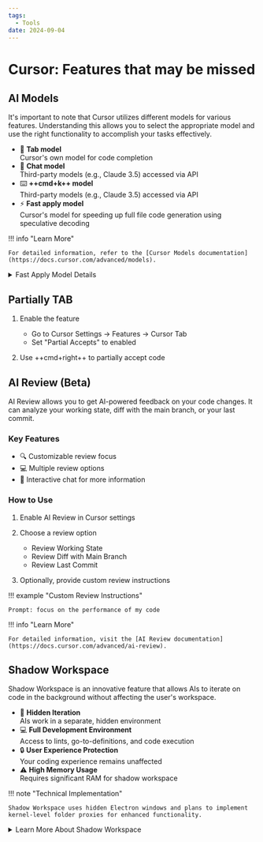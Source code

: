 ```yaml
---
tags:
  - Tools
date: 2024-09-04
---
```


# Cursor: Features that may be missed

## AI Models

It's important to note that Cursor utilizes different models for various features. Understanding this allows you to select the appropriate model and use the right functionality to accomplish your tasks effectively.

<div class="grid cards" markdown>

- :robot: **Tab model** <br> Cursor's own model for code completion
- :speech_balloon: **Chat model** <br> Third-party models (e.g., Claude 3.5) accessed via API
- :keyboard: **++cmd+k++ model** <br> Third-party models (e.g., Claude 3.5) accessed via API
- :zap: **Fast apply model** <br> Cursor's model for speeding up full file code generation using speculative decoding

</div>

!!! info "Learn More"

    For detailed information, refer to the [Cursor Models documentation](https://docs.cursor.com/advanced/models).

<details>
<summary>Fast Apply Model Details</summary>

The fast apply model uses speculative decode to accelerate the generation of code for entire files, resulting in faster diff production. <a href="https://www.cursor.com/blog/instant-apply">Read more about Instant Apply</a>.

</details>

## Partially TAB

1. Enable the feature

    - Go to Cursor Settings → Features → Cursor Tab
    - Set "Partial Accepts" to enabled

2. Use ++cmd+right++ to partially accept code

## AI Review (Beta)

AI Review allows you to get AI-powered feedback on your code changes. It can analyze your working state, diff with the main branch, or your last commit.

### Key Features

- :mag: Customizable review focus
- :computer: Multiple review options
- :speech_balloon: Interactive chat for more information

### How to Use

1. Enable AI Review in Cursor settings
2. Choose a review option

    - Review Working State
    - Review Diff with Main Branch
    - Review Last Commit

3. Optionally, provide custom review instructions

!!! example "Custom Review Instructions"

    Prompt: focus on the performance of my code

!!! info "Learn More"

    For detailed information, visit the [AI Review documentation](https://docs.cursor.com/advanced/ai-review).

## Shadow Workspace

Shadow Workspace is an innovative feature that allows AIs to iterate on code in the background without affecting the user's workspace.

<div class="grid cards" markdown>

- :ghost: **Hidden Iteration** <br> AIs work in a separate, hidden environment
- :computer: **Full Development Environment** <br> Access to lints, go-to-definitions, and code execution
- :lock: **User Experience Protection** <br> Your coding experience remains unaffected
- :warning: **High Memory Usage** <br> Requires significant RAM for shadow workspace

</div>

!!! note "Technical Implementation"

    Shadow Workspace uses hidden Electron windows and plans to implement kernel-level folder proxies for enhanced functionality.

<details>
<summary>Learn More About Shadow Workspace</summary>

Shadow Workspace aims to provide AIs with a full development environment while maintaining independence from the user's workspace. This allows for more effective code generation and iteration.

For an in-depth look at the technical details and future plans, check out the <a href="https://www.cursor.com/blog/shadow-workspace">Shadow Workspace blog post</a>.

</details>
